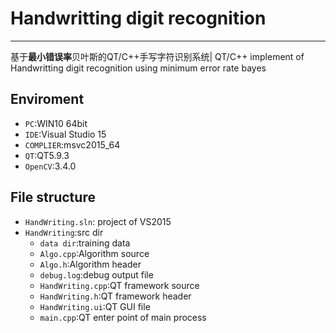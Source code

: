 # Handwritting digit recognition

----------

基于**最小错误率**贝叶斯的QT/C++手写字符识别系统| QT/C++ implement of Handwritting digit recognition using minimum error rate bayes

## Enviroment
 - `PC`:WIN10 64bit
 - `IDE`:Visual Studio 15
 - `COMPLIER`:msvc2015_64
 - `QT`:QT5.9.3
 - `OpenCV`:3.4.0

## File structure
 - `HandWriting.sln`: project of VS2015
 - `HandWriting`:src dir
     - `data dir`:training data
     - `Algo.cpp`:Algorithm source
     - `Algo.h`:Algorithm header
     - `debug.log`:debug output file
     - `HandWriting.cpp`:QT framework source
     - `HandWriting.h`:QT framework header
     - `HandWriting.ui`:QT GUI file
     - `main.cpp`:QT enter point of main process
